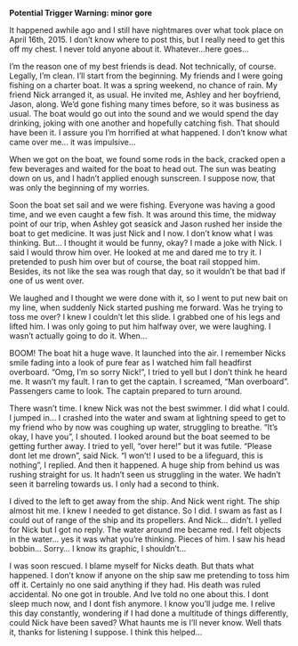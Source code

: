 **Potential Trigger Warning: minor gore**


It happened awhile ago and I still have nightmares over what took place on April 16th, 2015. I don’t know where to post this, but I really need to get this off my chest. I never told anyone about it. Whatever…here goes…


I’m the reason one of my best friends is dead. Not technically, of course. Legally, I’m clean. I’ll start from the beginning. My friends and I were going fishing on a charter boat. It was a spring weekend, no chance of rain. My friend Nick arranged it, as usual. He invited me, Ashley and her boyfriend, Jason, along. We’d gone fishing many times before, so it was business as usual. The boat would go out into the sound and we would spend the day drinking, joking with one another and hopefully catching fish. That should have been it. I assure you I’m horrified at what happened. I don’t know what came over me… it was impulsive…


When we got on the boat, we found some rods in the back, cracked open a few beverages and waited for the boat to head out. The sun was beating down on us, and I hadn’t applied enough sunscreen. I suppose now, that was only the beginning of my worries.


Soon the boat set sail and we were fishing. Everyone was having a good time, and we even caught a few fish. It was around this time, the midway point of our trip, when Ashley got seasick and Jason rushed her inside the boat to get medicine. It was just Nick and I now. I don’t know what I was thinking. But… I thought it would be funny, okay? I made a joke with Nick. I said I would throw him over. He looked at me and dared me to try it. I pretended to push him over but of course, the boat rail stopped him. Besides, its not like the sea was rough that day, so it wouldn’t be that bad if one of us went over. 


We laughed and I thought we were done with it, so I went to put new bait on my line, when suddenly Nick started pushing me forward. Was he trying to toss me over? I knew I couldn’t let this slide. I grabbed one of his legs and lifted him. I was only going to put him halfway over, we were laughing. I wasn’t actually going to do it. When…


BOOM! The boat hit a huge wave. It launched into the air. I remember Nicks smile fading into a look of pure fear as I watched him fall headfirst overboard. “Omg, I’m so sorry Nick!”, I tried to yell but I don’t think he heard me. It wasn’t my fault. I ran to get the captain. I screamed, “Man overboard”. Passengers came to look. The captain prepared to turn around. 


There wasn’t time. I knew Nick was not the best swimmer. I did what I could. I jumped in… I crashed into the water and swam at lightning speed to get to my friend who by now was coughing up water, struggling to breathe. “It’s okay, I have you”, I shouted. I looked around but the boat seemed to be getting further away. I tried to yell, “over here!” but it was futile. “Please dont let me drown”, said Nick. “I won’t! I used to be a lifeguard, this is nothing”, I replied. And then it happened. A huge ship from behind us was rushing straight for us. It hadn’t seen us struggling in the water. We hadn’t seen it barreling towards us. I only had a second to think. 


I dived to the left to get away from the ship. And Nick went right. The ship almost hit me. I knew I needed to get distance. So I did. I swam as fast as I could out of range of the ship and its propellers. And Nick… didn’t. I yelled for Nick but I got no reply. The water around me became red. I felt objects in the water… yes it was what you’re thinking. Pieces of him. I saw his head bobbin… Sorry… I know its graphic, I shouldn’t… 


I was soon rescued. I blame myself for Nicks death. But thats what happened. I don’t know if anyone on the ship saw me pretending to toss him off it. Certainly no one said anything if they had. His death was ruled accidental. No one got in trouble. And Ive told no one about this. I dont sleep much now, and I dont fish anymore. I know you’ll judge me. I relive this day constantly, wondering if I had done a multitude of things differently, could Nick have been saved? What haunts me is I’ll never know. Well thats it, thanks for listening I suppose. I think this helped...